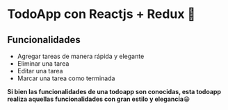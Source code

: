 # TodoApp con Reactjs + Redux 🚀

## Funcionalidades
- Agregar tareas de manera rápida y elegante
- Eliminar una tarea
- Editar una tarea
- Marcar una tarea como terminada

**Si bien las funcionalidades de una todoapp son conocidas, esta todoapp realiza aquellas funcionalidades con gran estilo y elegancia**😁
